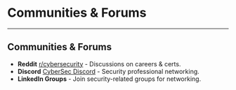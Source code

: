 # Communities & Forums


---
## Communities & Forums  
- **Reddit** [r/cybersecurity](https://www.reddit.com/r/cybersecurity/) - Discussions on careers & certs.  
- **Discord** [CyberSec Discord](https://discord.com/invite/cybersecurity) - Security professional networking.  
- **LinkedIn Groups** - Join security-related groups for networking.  
